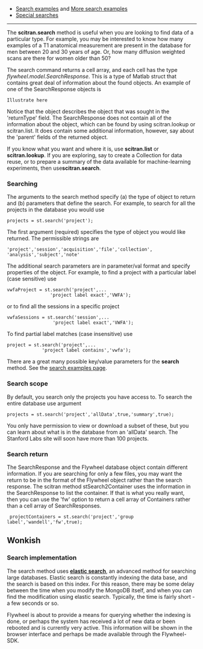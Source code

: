 * [Search examples](Search-examples) and [More search examples](https://github.com/scitran/client/blob/master/scripts/s_stSearches.m)
* [Special searches](Special-search-parameters)

***

The **scitran.search** method is useful when you are looking to find data of a particular type. For example, you may be interested to know how many examples of a T1 anatomical measurement are present in the database for men between 20 and 30 years of age. Or, how many diffusion weighted scans are there for women older than 50?  

The search command returns a cell array, and each cell has the type _flywheel.model.SearchResponse_.  This is a type of Matlab struct that contains great deal of information about the found objects. An example of one of the SearchResponse objects is 

```
Illustrate here
```

Notice that the object describes the object that was sought in the 'returnType' field. The SearchResponse does not contain all of the information about the object, which can be found by using scitran.lookup or scitran.list.  It does contain some additional information, however, say about the 'parent' fields of the returned object.

If you know what you want and where it is, use **scitran.list** or **scitran.lookup**.  If you are exploring, say to create a Collection for data reuse, or to prepare a summary of the data available for machine-learning experiments, then use**scitran.search**.

### Searching
The arguments to the search method specify (a) the type of object to return and (b) parameters that define the search. For example, to search for all the projects in the database you would use

    projects = st.search('project');

The first argument (required) specifies the type of object you would like returned. The permissible strings are
```
'project','session','acquisition','file','collection', 'analysis','subject','note'
```

The additional search parameters are in parameter/val format and specify properties of the object.  For example, to find a project with a particular label (case sensitive) use
```
vwfaProject = st.search('project',...
                'project label exact','VWFA');
```
or to find all the sessions in a specific project 
```
vwfaSessions = st.search('session',...
                 'project label exact','VWFA');
```
To find partial label matches (case insensitive) use
```
project = st.search('project',...
             'project label contains','vwfa');
```
There are a great many possible key/value parameters for the **search** method. See the [search examples page](Search-examples).

### Search scope

By default, you search only the projects you have access to.  To search the entire database use argument

    projects = st.search('project','allData',true,'summary',true);

You only have permission to view or download a subset of these, but you can learn about what is in the database from an 'allData' search.  The Stanford Labs site will soon have more than 100 projects.

### Search return
The SearchResponse and the Flywheel database object contain different information.  If you are searching for only a few files, you may want the return to be in the format of the Flywheel object rather than the search response.  The scitran method stSearch2Container uses the information in the SearchResponse to list the container.  If that is what you really want, then you can use the 'fw' option to return a cell array of Containers rather than a cell array of SearchResponses.

     projectContainers = st.search('project','group label','wandell','fw',true);

## Wonkish

### Search implementation
The search method uses [**elastic search**](https://www.elastic.co/), an advanced method for searching large databases.  Elastic search is constantly indexing the data base, and the search is based on this index. For this reason, there may be some delay between the time when you modify the MongoDB itself, and when you can find the modification using elastic search. Typically, the time is fairly short - a few seconds or so. 

Flywheel is about to provide a means for querying whether the indexing is done, or perhaps the system has received a lot of new data or been rebooted and is currently very active.  This information will be shown in the browser interface and perhaps be made available through the Flywheel-SDK.



